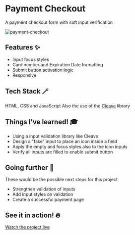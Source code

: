 # Payment Checkout

A payment checkout form with soft input verification

![payment-checkout](https://user-images.githubusercontent.com/44384270/212402880-5a0c853a-7701-4a9b-9644-68c0e5c4fbc7.png)

## Features ✨

- Input focus styles
- Card number and Expiration Date formatting
- Submit button activation logic
- Responsive


## Tech Stack 🪄

HTML, CSS and JavaScript
Also the use of the [Cleave](https://nosir.github.io/cleave.js/) library


## Things I've learned! 🎓

- Using a input validation library like Cleave
- Design a "fake" input to place an icon inside a field
- Apply the empty and focus styles also to the icon inputs
- Verify all inputs are filled to enable submit button

## Going further 🚀
These would be the possible next steps for this project
- Strengthen validation of inputs
- Add input styles on validation
- Create a successful payment page

## See it in action! 🔥
[Watch the project live](https://mariobarcelo.github.io/paymentCheckout/)
